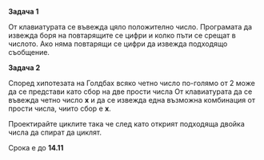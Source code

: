 <htlm><body>
<b>Задача 1</b>
<p>От клавиатурата се въвежда цяло положително число. Програмата да извежда боря на повтарящите се цифри и колко пъти се срещат в числото. Ако няма повтарящи се цифри да извежда подходящо съобщение.</p>

<b>Задача 2</b>
<p>Според хипотезата на Голдбах всяко четно число по-голямо от 2 може да се представи като сбор на две прости числа
От клавиатурата да се въвежда четно число <b>x</b> и да се извежда една възможна комбинация от прости числа, чиито сбор е <b>x</b>.

Проектирайте циклите така че след като открият подходяща двойка числа да спират да циклят.</p>
<p>Срока е до <b>14.11</b></p>
</body><html>

